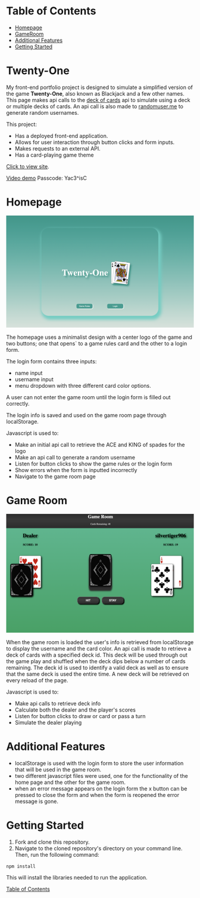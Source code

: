 # Table of Contents
- [Homepage](#homepage)
- [GameRoom](#game-room)
- [Additional Features](#additional-features)
- [Getting Started](#getting-started)

# Twenty-One
My front-end portfolio project is designed to simulate a simplified version of the game **Twenty-One**, also known as Blackjack and a few other names. This page makes api calls to the [deck of cards](https://deckofcardsapi.com/) api to simulate using a deck or multiple decks of cards. An api call is also made to [randomuser.me](https://randomuser.me) to generate random usernames. 

This project: 
- Has a deployed front-end application.
- Allows for user interaction through button clicks and form inputs.
- Makes requests to an external API.
- Has a card-playing game theme

[Click to view site](https://twentyonegame.netlify.app/).

[Video demo](https://us06web.zoom.us/rec/share/SK1s2jqUdH5zDIEkTkOnikkO_cSrs6d5cpwvk_t4m1WFlRaf7CGvZ1CIoM-oQSY.jwXBLwsKwN7xJRrn) Passcode: Yac3^isC

# Homepage
![Homepage](./screenshots/twentyone_homepage_screenshot.png)


The homepage uses a minimalist design with a center logo of the game and two buttons; one that opens` to a game rules card and the other to a login form.

The login form contains three inputs:  
- name input
- username input
- menu dropdown with three different card color options.

A user can not enter the game room until the login form is filled out correctly.

The login info is saved and used on the game room page through localStorage.

Javascript is used to:

- Make an initial api call to retrieve the ACE and KING of spades for the logo
- Make an api call to generate a random username
- Listen for button clicks to show the game rules or the login form
- Show errors when the form is inputted incorrectly
- Navigate to the game room page

# Game Room

![GameRoom](./screenshots/twentyone_gameroom_screenshot.png)

When the game room is loaded the user's info is retrieved from localStorage to display the username and the card color. An api call is made to retrieve a deck of cards with a specified deck id. This deck will be used through out the game play and shuffled when the deck dips below a number of cards remaining. The deck id is used to identify a valid deck as well as to ensure that the same deck is used the entire time. A new deck will be retrieved on every reload of the page.

Javascript is used to:

- Make api calls to retrieve deck info
- Calculate both the dealer and the player's scores
- Listen for button clicks to draw or card or pass a turn
- Simulate the dealer playing 

# Additional Features
- localStorage is used with the login form to store the user information that will be used in the game room.
- two different javascript files were used, one for the functionality of the home page and the other for the game room.
- when an error message appears on the login form the x button can be pressed to close the form and when the form is reopened the error message is gone.

# Getting Started

1. Fork and clone this repository.
2. Navigate to the cloned repository's directory on your command line. Then, run the following command:
```
npm install
```
This will install the libraries needed to run the application.

[Table of Contents](#table-of-contents)
